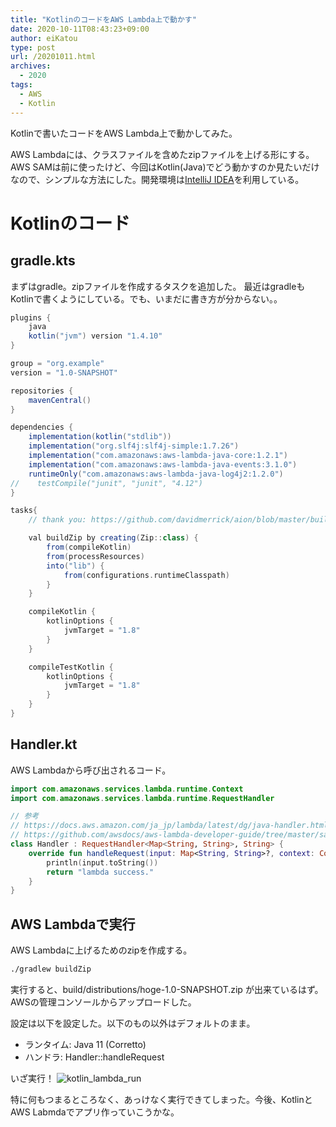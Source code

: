 ```yaml
---
title: "KotlinのコードをAWS Lambda上で動かす"
date: 2020-10-11T08:43:23+09:00
author: eiKatou
type: post
url: /20201011.html
archives:
  - 2020
tags:
  - AWS
  - Kotlin
---
```


<!--[![Kotlin Logo](/uploads/logo/kotlin.png)](https://www.jetbrains.com) -->

Kotlinで書いたコードをAWS Lambda上で動かしてみた。

AWS Lambdaには、クラスファイルを含めたzipファイルを上げる形にする。AWS SAMは前に使ったけど、今回はKotlin(Java)でどう動かすのか見たいだけなので、シンプルな方法にした。開発環境は[IntelliJ IDEA](https://www.jetbrains.com/ja-jp/idea/)を利用している。

<!--more-->
# Kotlinのコード
## gradle.kts
まずはgradle。zipファイルを作成するタスクを追加した。
最近はgradleもKotlinで書くようにしている。でも、いまだに書き方が分からない。。

```gradle
plugins {
    java
    kotlin("jvm") version "1.4.10"
}

group = "org.example"
version = "1.0-SNAPSHOT"

repositories {
    mavenCentral()
}

dependencies {
    implementation(kotlin("stdlib"))
    implementation("org.slf4j:slf4j-simple:1.7.26")
    implementation("com.amazonaws:aws-lambda-java-core:1.2.1")
    implementation("com.amazonaws:aws-lambda-java-events:3.1.0")
    runtimeOnly("com.amazonaws:aws-lambda-java-log4j2:1.2.0")
//    testCompile("junit", "junit", "4.12")
}

tasks{
    // thank you: https://github.com/davidmerrick/aion/blob/master/build.gradle.kts

    val buildZip by creating(Zip::class) {
        from(compileKotlin)
        from(processResources)
        into("lib") {
            from(configurations.runtimeClasspath)
        }
    }

    compileKotlin {
        kotlinOptions {
            jvmTarget = "1.8"
        }
    }

    compileTestKotlin {
        kotlinOptions {
            jvmTarget = "1.8"
        }
    }
}
```

## Handler.kt
AWS Lambdaから呼び出されるコード。

```kotlin
import com.amazonaws.services.lambda.runtime.Context
import com.amazonaws.services.lambda.runtime.RequestHandler

// 参考
// https://docs.aws.amazon.com/ja_jp/lambda/latest/dg/java-handler.html
// https://github.com/awsdocs/aws-lambda-developer-guide/tree/master/sample-apps/java-basic/src/main/java/example
class Handler : RequestHandler<Map<String, String>, String> {
    override fun handleRequest(input: Map<String, String>?, context: Context?): String {
        println(input.toString())
        return "lambda success."
    }
}
```

## AWS Lambdaで実行
AWS Lambdaに上げるためのzipを作成する。
```bash
./gradlew buildZip
```

実行すると、build/distributions/hoge-1.0-SNAPSHOT.zip が出来ているはず。AWSの管理コンソールからアップロードした。

設定は以下を設定した。以下のもの以外はデフォルトのまま。
- ランタイム: Java 11 (Corretto)
- ハンドラ: Handler::handleRequest

いざ実行！
![kotlin_lambda_run](/uploads/2020/10/kotlin_lambda_run.png)

特に何もつまるところなく、あっけなく実行できてしまった。今後、KotlinとAWS Labmdaでアプリ作っていこうかな。
